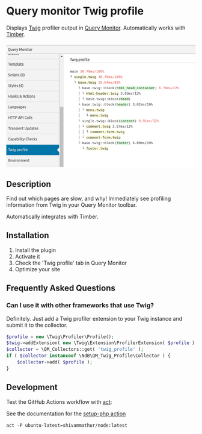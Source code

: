 # Query monitor Twig profile

Displays [Twig](https://twig.symfony.com/) profiler output in [Query Monitor](https://github.com/johnbillion/query-monitor).
Automatically works with [Timber](https://github.com/timber/timber).

![Screenshot showing the Twig Profile panel for Query Monitor](assets/screenshot-1.png)

## Description

Find out which pages are slow, and why! Immediately see profiling information from Twig in your Query Monitor toolbar.

Automatically integrates with Timber.

## Installation

1. Install the plugin
2. Activate it
3. Check the 'Twig profile' tab in Query Monitor
4. Optimize your site

## Frequently Asked Questions

### Can I use it with other frameworks that use Twig?

Definitely. Just add a Twig profiler extension to your Twig instance and submit it to the collector.

```php
$profile = new \Twig\Profiler\Profile();
$twig->addExtension( new \Twig\Extension\ProfilerExtension( $profile ) );
$collector = \QM_Collectors::get( 'twig_profile' );
if ( $collector instanceof \NdB\QM_Twig_Profile\Collector ) {
	$collector->add( $profile );
}
```

## Development

Test the GitHub Actions workflow with [act](https://github.com/nektos/act):

See the documentation for the [setup-php action](https://github.com/marketplace/actions/setup-php-action#local-testing-setup)

```shell
act -P ubuntu-latest=shivammathur/node:latest
```
